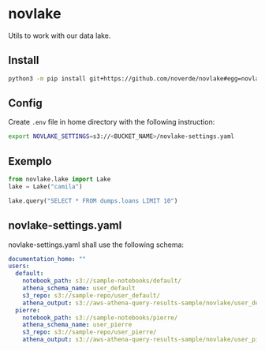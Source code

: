 # novlake

Utils to work with our data lake.

## Install

```bash
python3 -m pip install git+https://github.com/noverde/novlake#egg=novlake

```


## Config


Create `.env` file in home directory with the following instruction:

```bash
export NOVLAKE_SETTINGS=s3://<BUCKET_NAME>/novlake-settings.yaml

```


## Exemplo

```python
from novlake.lake import Lake
lake = Lake("camila")

lake.query("SELECT * FROM dumps.loans LIMIT 10")

```


## novlake-settings.yaml

novlake-settings.yaml shall use the following schema:

```yaml
documentation_home: ""
users:
  default:
    notebook_path: s3://sample-notebooks/default/
    athena_schema_name: user_default
    s3_repo: s3://sample-repo/user_default/
    athena_output: s3://aws-athena-query-results-sample/novlake/user_default/
  pierre:
    notebook_path: s3://sample-notebooks/pierre/
    athena_schema_name: user_pierre
    s3_repo: s3://sample-repo/user_pierre/
    athena_output: s3://aws-athena-query-results-sample/novlake/user_pierre/
```